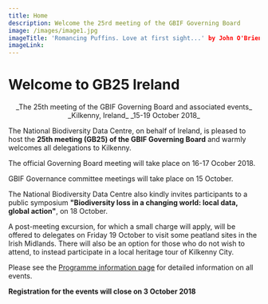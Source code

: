 ```yaml
---
title: Home
description: Welcome the 25rd meeting of the GBIF Governing Board 
image: /images/image1.jpg
imageTitle: 'Romancing Puffins. Love at first sight...' by John O'Brien
imageLink: 
---
```


# Welcome to GB25 Ireland 

<p align="center">_The 25th meeting of the GBIF Governing Board and associated events_
_Kilkenny, Ireland_
_15-19 October 2018_</p>

The National Biodiversity Data Centre, on behalf of Ireland, is pleased to host the **25th meeting (GB25) of the GBIF Governing Board** and warmly welcomes all delegations to Kilkenny. 

The official Governing Board meeting will take place on 16-17 Ocober 2018. 

GBIF Governance committee meetings will take place on 15 October. 

The National Biodiversity Data Centre also kindly invites participants to a public symposium **"Biodiversity loss in a changing world: local data, global action"**, on 18 October. 

A post-meeting excursion, for which a small charge will apply, will be offered to delegates on Friday 19 October to visit some peatland sites in the Irish Midlands. There will also be an option for those who do not wish to attend, to instead participate in a local heritage tour of Kilkenny City. 

Please see the [Programme information page](/programme/) for detailed information on all events. 

**Registration for the events will close on 3 October 2018**

